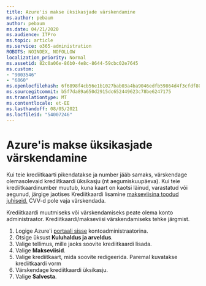 ```yaml
---
title: Azure'is makse üksikasjade värskendamine
ms.author: pebaum
author: pebaum
ms.date: 04/21/2020
ms.audience: ITPro
ms.topic: article
ms.service: o365-administration
ROBOTS: NOINDEX, NOFOLLOW
localization_priority: Normal
ms.assetid: 82c0a06e-86b0-4e8c-8644-59cbc02e7645
ms.custom:
- "9003546"
- "6860"
ms.openlocfilehash: 6f6898f4cb56e1b1027bab03a4ba9046edfb59864d4f3cfdf8057a18d737f6e9
ms.sourcegitcommit: b5f7da89a650d2915dc652449623c78be6247175
ms.translationtype: MT
ms.contentlocale: et-EE
ms.lasthandoff: 08/05/2021
ms.locfileid: "54007246"
---
```

# <a name="update-payment-details-in-azure"></a>Azure'is makse üksikasjade värskendamine

Kui teie krediitkaarti pikendatakse ja number jääb samaks, värskendage olemasolevaid krediitkaardi üksikasju (nt aegumiskuupäeva). Kui teie krediitkaardinumber muutub, kuna kaart on kaotsi läinud, varastatud või aegunud, järgige jaotises Krediitkaardi lisamine [makseviisina toodud juhiseid.](https://docs.microsoft.com/azure/cost-management-billing/manage/change-credit-card?WT.mc_id=Portal-Microsoft_Azure_Support#addcard) CVV-d pole vaja värskendada.

Krediitkaardi muutmiseks või värskendamiseks peate olema konto administraator. Krediitkaardi/makseviisi värskendamiseks tehke järgmist.

1. Logige Azure'i [portaali sisse](https://portal.azure.com/) kontoadministraatorina.
2. Otsige üksust **Kuluhaldus ja arveldus**.
3. Valige tellimus, mille jaoks soovite krediitkaardi lisada.
4. Valige **Makseviisid**.
5. Valige krediitkaart, mida soovite redigeerida. Paremal kuvatakse krediitkaardi vorm
6. Värskendage krediitkaardi üksikasju.
7. Valige **Salvesta**.
